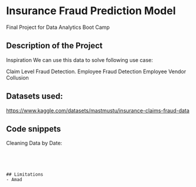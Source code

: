 # Insurance Fraud Prediction Model
Final Project for Data Analytics Boot Camp

## Description of the Project 

Inspiration
We can use this data to solve following use case:

Claim Level Fraud Detection.
Employee Fraud Detection
Employee Vendor Collusion


## Datasets used: 
https://www.kaggle.com/datasets/mastmustu/insurance-claims-fraud-data

## Code snippets
Cleaning Data by Date: 
```status"])
     



## Limitations
- Amad
